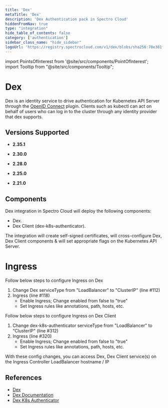 ```yaml
---
title: 'Dex'
metaTitle: 'Dex'
description: 'Dex Authentication pack in Spectro Cloud'
hiddenFromNav: true
type: "integration"
hide_table_of_contents: false
category: ['authentication']
sidebar_class_name: "hide_sidebar"
logoUrl: 'https://registry.spectrocloud.com/v1/dex/blobs/sha256:78e381fe12509ed94c7c19cd6f6fc4e896ec66485364644dc1a40229fcf9d90d?type=image/png'
---
```





import PointsOfInterest from '@site/src/components/PointOfInterest';
import Tooltip from "@site/src/components/Tooltip";


# Dex

Dex is an identity service to drive authentication for Kubernetes API Server through the [OpenID Connect](https://openid.net/connect/) plugin. Clients such as kubectl can act on behalf of users who can log in to the cluster through any identity provider that dex supports.


## Versions Supported

<Tabs>

<TabItem value="2.35.x" label="2.35.x">

* **2.35.1**

</TabItem>

<TabItem value="2.30.x" label="2.30.x">

* **2.30.0**

</TabItem>

<TabItem value="2.28.x" label="2.28.x">

* **2.28.0**

</TabItem>

<TabItem value="2.25.x" label="2.25.x">

  * **2.25.0**

</TabItem>

<TabItem value="2.21.x" label="2.21.x">

  * **2.21.0**

</TabItem>
</Tabs>

## Components

Dex integration in Spectro Cloud will deploy the following components:

* Dex.
* Dex Client (dex-k8s-authenticator).

The integration will create self-signed certificates, will cross-configure Dex, Dex Client components & will set appropriate flags on the Kubernetes API Server.

# Ingress

Follow below steps to configure Ingress on Dex

1. Change Dex serviceType from "LoadBalancer" to "ClusterIP" (line #112)
2. Ingress (line #118)
   * Enable Ingress; Change enabled from false to "true"
   * Set Ingress rules like annotations, path, hosts, etc.

Follow below steps to configure Ingress on Dex Client

1. Change dex-k8s-authenticator serviceType from "LoadBalancer" to "ClusterIP" (line #312)
2. Ingress (line #320)
   * Enable Ingress; Change enabled from false to "true"
   * Set Ingress rules like annotations, path, hosts, etc.

With these config changes, you can access Dex, Dex Client service(s) on the Ingress Controller LoadBalancer hostname / IP


## References

- [Dex](https://github.com/dexidp/dex)
- [Dex Documentation](https://dexidp.io/docs/)
- [Dex K8s Authenticator](https://github.com/mintel/dex-k8s-authenticator)
